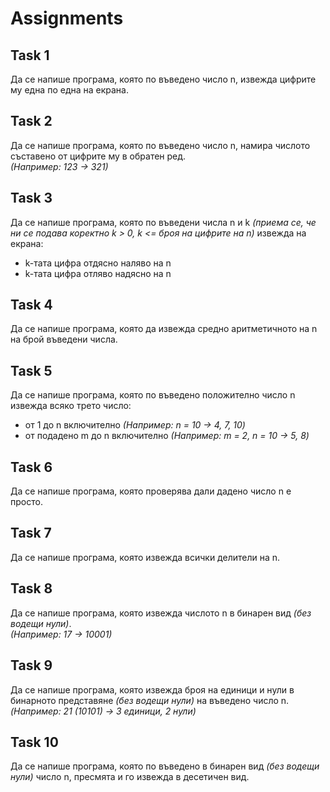 # Assignments

## Task 1
Да се напише програма, която по въведено число n, извежда цифрите му една по една на екрана.

## Task 2
Да се напише програма, която по въведено число n, намира числото съставено от цифрите му в обратен ред.    
_(Например: 123 -> 321)_

## Task 3
Да се напише програма, която по въведени числа n и k _(приема се, че ни се подава коректно k > 0, k <= броя на цифрите на n)_ извежда на екрана:
- k-тата цифра отдясно наляво на n
- k-тата цифра отляво надясно на n

## Task 4
Да се напише програма, която да извежда средно аритметичното на n на брой въведени числа.

## Task 5
Да се напише програма, която по въведено положително число n извежда всяко трето число:  
- от 1 до n включително _(Например: n = 10 -> 4, 7, 10)_
- от подадено m до n включително _(Например: m = 2, n = 10 -> 5, 8)_

## Task 6
Да се напише програма, която проверява дали дадено число n е просто.  

## Task 7
Да се напише програма, която извежда всички делители на n.

## Task 8
Да се напише програма, която извежда числото n в бинарен вид _(без водещи нули)_.   
_(Например: 17 -> 10001)_

## Task 9
Да се напише програма, която извежда броя на единици и нули в бинарното представяне _(без водещи нули)_ на въведено число n.
_(Например: 21 (10101) -> 3 единици, 2 нули)_

## Task 10
Да се напише програма, която по въведено в бинарен вид _(без водещи нули)_ число n, пресмята и го извежда в десетичен вид.